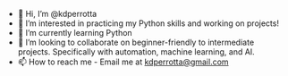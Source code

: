 - 👋 Hi, I’m @kdperrotta
- 👀 I’m interested in practicing my Python skills and working on projects!
- 🌱 I’m currently learning Python
- 💞️ I’m looking to collaborate on beginner-friendly to intermediate projects. Specifically with automation, machine learning, and AI.
- 📫 How to reach me - Email me at kdperrotta@gmail.com
